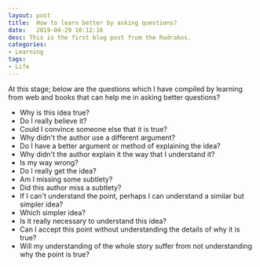 ```yaml
---
layout: post
title:  How to learn better by asking questions?
date:   2019-04-29 10:12:16
desc: This is the first blog post from the Rudrakos.
categories:
- Learning
tags:
- Life
---
```


At this stage; below are the questions which I have compiled by learning from web and books that can help me in asking better questions?

* Why is this idea true?
* Do I really believe it?
* Could I convince someone else that it is true?
* Why didn't the author use a different argument?
* Do I have a better argument or method of explaining the idea?
* Why didn't the author explain it the way that I understand it?
* Is my way wrong?
* Do I really get the idea?
* Am I missing some subtlety?
* Did this author miss a subtlety?
* If I can't understand the point, perhaps I can understand a similar but simpler idea?
* Which simpler idea?
* Is it really necessary to understand this idea?
* Can I accept this point without understanding the details of why it is true?
* Will my understanding of the whole story suffer from not understanding why the point is true?
